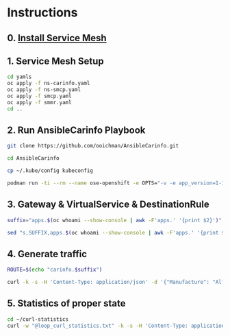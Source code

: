 # Instructions
## 0. [Install Service Mesh](https://docs.openshift.com/container-platform/4.10/service_mesh/v2x/installing-ossm.html#ossm-install-ossm-operator_installing-ossm)

## 1. Service Mesh Setup
```bash
cd yamls
oc apply -f ns-carinfo.yaml
oc apply -f ns-smcp.yaml
oc apply -f smcp.yaml
oc apply -f smmr.yaml
cd ..
```
## 2. Run AnsibleCarinfo Playbook
```bash
git clone https://github.com/ooichman/AnsibleCarinfo.git

cd AnsibleCarinfo

cp ~/.kube/config kubeconfig

podman run -ti --rm --name ose-openshift -e OPTS="-v -e app_version=1-1 -e namespace=carinfo" -v ${HOME}/AnsibleCarinfo/src/:/opt/app-root/src/:Z,rw -v ${HOME}/AnsibleCarinfo/:/opt/app-root/ose-ansible/:Z,ro -e PLAYBOOK_FILE=/opt/app-root/ose-ansible/playbook.yaml -e K8S_AUTH_KUBECONFIG=/opt/app-root/ose-ansible/kubeconfig -e INVENTORY=/opt/app-root/ose-ansible/inventory -e K8S_AUTH_API_KEY=$(oc whoami -t)  -e DEFAULT_LOCAL_TMP=/tmp/  -e K8S_AUTH_HOST=$(oc whoami --show-server) -e K8S_AUTH_VALIDATE_CERTS=false quay.io/two.oes/ose-openshift
```

## 3. Gateway & VirtualService & DestinationRule
```bash
suffix="apps.$(oc whoami --show-console | awk -F'apps.' '{print $2}')"

sed "s,SUFFIX,apps.$(oc whoami --show-console | awk -F'apps.' '{print $2}'),g" yamls/gateway.yaml | oc apply -f - 
```

## 4. Generate traffic
```bash
ROUTE=$(echo "carinfo.$suffix")

curl -k -s -H 'Content-Type: application/json' -d '{"Manufacture": "Alfa Romeo","Module": "Jullieta"}' ${ROUTE}/query | jq
```


## 5. Statistics of proper state
```bash
cd ~/curl-statistics
curl -w "@loop_curl_statistics.txt" -k -s -H 'Content-Type: application/json' -d '{"Manufacture": "Alfa Romeo","Module": "Jullieta"}' ${ROUTE}/query | jq
```
